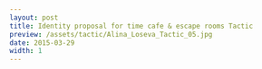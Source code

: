 ```yaml
---
layout: post
title: Identity proposal for time cafe & escape rooms Tactic
preview: /assets/tactic/Alina_Loseva_Tactic_05.jpg
date: 2015-03-29
width: 1
---
```

